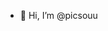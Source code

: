 - 👋 Hi, I’m @picsouu

<!---
picsouu/picsouu is a ✨ special ✨ repository because its `README.md` (this file) appears on your GitHub profile.
You can click the Preview link to take a look at your changes.
--->
